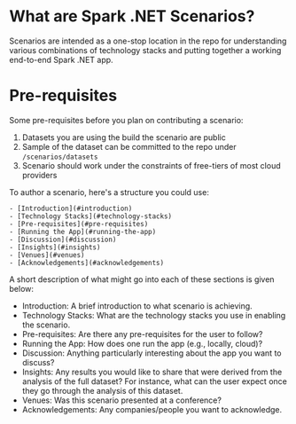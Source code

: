 # What are Spark .NET Scenarios?

Scenarios are intended as a one-stop location in the repo for understanding 
various combinations of technology stacks and putting together a working 
end-to-end Spark .NET app.

# Pre-requisites

Some pre-requisites before you plan on contributing a scenario:
  1. Datasets you are using the build the scenario are public
  2. Sample of the dataset can be committed to the repo under `/scenarios/datasets`
  3. Scenario should work under the constraints of free-tiers of most cloud providers

To author a scenario, here's a structure you could use:
  ```
  - [Introduction](#introduction)
  - [Technology Stacks](#technology-stacks)
  - [Pre-requisites](#pre-requisites)
  - [Running the App](#running-the-app)
  - [Discussion](#discussion)
  - [Insights](#insights)
  - [Venues](#venues)
  - [Acknowledgements](#acknowledgements)
  ```

A short description of what might go into each of these sections is given below:
  - Introduction: A brief introduction to what scenario is achieving.
  - Technology Stacks: What are the technology stacks you use in enabling the scenario.
  - Pre-requisites: Are there any pre-requisites for the user to follow?
  - Running the App: How does one run the app (e.g., locally, cloud)?
  - Discussion: Anything particularly interesting about the app you want to discuss?
  - Insights: Any results you would like to share that were derived from the analysis 
    of the full dataset? For instance, what can the user expect once they go through the analysis of this dataset.
  - Venues: Was this scenario presented at a conference?
  - Acknowledgements: Any companies/people you want to acknowledge.
